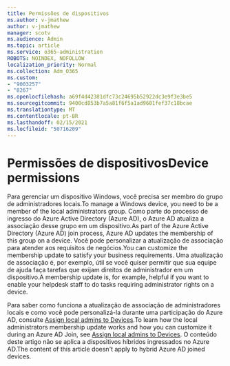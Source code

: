 ```yaml
---
title: Permissões de dispositivos
ms.author: v-jmathew
author: v-jmathew
manager: scotv
ms.audience: Admin
ms.topic: article
ms.service: o365-administration
ROBOTS: NOINDEX, NOFOLLOW
localization_priority: Normal
ms.collection: Adm_O365
ms.custom:
- "9003257"
- "8267"
ms.openlocfilehash: a69f4d42381dfc73c24695b52922dc3e9f3e3be5
ms.sourcegitcommit: 9400cd853b7a5a81f6f5a1ad9601fef37c18bcae
ms.translationtype: MT
ms.contentlocale: pt-BR
ms.lasthandoff: 02/15/2021
ms.locfileid: "50716209"
---
```

# <a name="device-permissions"></a><span data-ttu-id="d6772-102">Permissões de dispositivos</span><span class="sxs-lookup"><span data-stu-id="d6772-102">Device permissions</span></span>

<span data-ttu-id="d6772-103">Para gerenciar um dispositivo Windows, você precisa ser membro do grupo de administradores locais.</span><span class="sxs-lookup"><span data-stu-id="d6772-103">To manage a Windows device, you need to be a member of the local administrators group.</span></span> <span data-ttu-id="d6772-104">Como parte do processo de ingresso do Azure Active Directory (Azure AD), o Azure AD atualiza a associação desse grupo em um dispositivo.</span><span class="sxs-lookup"><span data-stu-id="d6772-104">As part of the Azure Active Directory (Azure AD) join process, Azure AD updates the membership of this group on a device.</span></span> <span data-ttu-id="d6772-105">Você pode personalizar a atualização de associação para atender aos requisitos de negócios.</span><span class="sxs-lookup"><span data-stu-id="d6772-105">You can customize the membership update to satisfy your business requirements.</span></span> <span data-ttu-id="d6772-106">Uma atualização de associação é, por exemplo, útil se você quiser permitir que sua equipe de ajuda faça tarefas que exijam direitos de administrador em um dispositivo.</span><span class="sxs-lookup"><span data-stu-id="d6772-106">A membership update is, for example, helpful if you want to enable your helpdesk staff to do tasks requiring administrator rights on a device.</span></span>

<span data-ttu-id="d6772-107">Para saber como funciona a atualização de associação de administradores locais e como você pode personalizá-la durante uma participação do Azure AD, consulte [Assign local admins to Devices](https://docs.microsoft.com/azure/active-directory/devices/assign-local-admin).</span><span class="sxs-lookup"><span data-stu-id="d6772-107">To learn how the local administrators membership update works and how you can customize it during an Azure AD Join, see [Assign local admins to Devices](https://docs.microsoft.com/azure/active-directory/devices/assign-local-admin).</span></span> <span data-ttu-id="d6772-108">O conteúdo deste artigo não se aplica a dispositivos híbridos ingressados no Azure AD.</span><span class="sxs-lookup"><span data-stu-id="d6772-108">The content of this article doesn't apply to hybrid Azure AD joined devices.</span></span>
